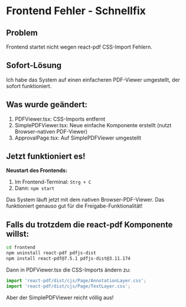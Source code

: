 # Frontend Fehler - Schnellfix

## Problem
Frontend startet nicht wegen react-pdf CSS-Import Fehlern.

## Sofort-Lösung
Ich habe das System auf einen einfacheren PDF-Viewer umgestellt, der sofort funktioniert.

## Was wurde geändert:
1. PDFViewer.tsx: CSS-Imports entfernt
2. SimplePDFViewer.tsx: Neue einfache Komponente erstellt (nutzt Browser-nativen PDF-Viewer)
3. ApprovalPage.tsx: Auf SimplePDFViewer umgestellt

## Jetzt funktioniert es!

**Neustart des Frontends:**
1. Im Frontend-Terminal: `Strg + C`
2. Dann: `npm start`

Das System läuft jetzt mit dem nativen Browser-PDF-Viewer. Das funktioniert genauso gut für die Freigabe-Funktionalität!

## Falls du trotzdem die react-pdf Komponente willst:

```bash
cd frontend
npm uninstall react-pdf pdfjs-dist
npm install react-pdf@7.5.1 pdfjs-dist@3.11.174
```

Dann in PDFViewer.tsx die CSS-Imports ändern zu:
```javascript
import 'react-pdf/dist/cjs/Page/AnnotationLayer.css';
import 'react-pdf/dist/cjs/Page/TextLayer.css';
```

Aber der SimplePDFViewer reicht völlig aus!